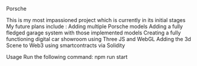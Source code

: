 Porsche


This is my most impassioned project which is currently in its initial stages
My future plans include :
  Adding multiple Porsche models
  Adding a fully fledged garage system with those implemented models
  Creating a fully functioning digital car showroom using Three JS and WebGL
  Adding the 3d Scene to Web3 using smartcontracts via Solidity
 

Usage
Run the following command:
npm run start
